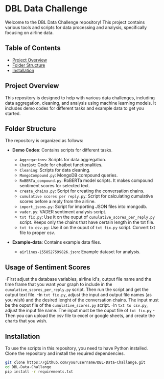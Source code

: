 
# DBL Data Challenge

Welcome to the DBL Data Challenge repository! This project contains various tools and scripts for data processing and analysis, specifically focusing on airline data.

## Table of Contents

- [Project Overview](#project-overview)
- [Folder Structure](#folder-structure)
- [Installation](#installation)

## Project Overview

This repository is designed to help with various data challenges, including data aggregation, cleaning, and analysis using machine learning models. It includes demo codes for different tasks and example data to get you started.

## Folder Structure

The repository is organized as follows:

- **Demo Codes**: Contains scripts for different tasks.
  - `Aggregations`: Scripts for data aggregation.
  - `ChatBot`: Code for chatbot functionalities.
  - `Cleaning`: Scripts for data cleaning.
  - `MongoCompound.py`: MongoDB compound queries.
  - `RoBERTa_compound.py`: RoBERTa model scripts. It makes compound sentiment scores for selected text.
  - `create_chains.py`: Script for creating the conversation chains.
  - `cumulative scores per reply.py`: Script for calculating cumulative scores before a reply from the airline.
  - `import_jsons.py`: Script for importing JSON files into mongodb.
  - `vader.py`: VADER sentiment analysis script.
  - `txt fix.py`:  Use it on the ouput of `cumulative_scores_per_reply.py` script. Keeps only the chains that have certain length in the txt file.
  - `txt to csv.py`: Use it on the ouput of `txt fix.py` script. Convert txt file to proper csv.

- **Example-data**: Contains example data files.
  - `airlines-1558527599826.json`: Example dataset for analysis.

## Usage of Sentiment Scores 

-First adjust the database variables, airline id's, output file name and the time frame that you want your graph to include in the `cumulative_scores_per_reply.py` script. Then run the script and get the output text file. 
-In `txt fix.py`, adjust the input and output file names (as you wish) and the desired lenght of the conversation chains. The input must be the ouput file of the `cumulative_scores.py` script.
-In `txt to csv.py`, adjust the input file name. The input must be the ouput file of `txt fix.py`
-Then you can upload the csv file to excel or google sheets, and create the charts that you wish. 

## Installation

To use the scripts in this repository, you need to have Python installed. Clone the repository and install the required dependencies.

```sh
git clone https://github.com/yourusername/DBL-Data-Challange.git
cd DBL-Data-Challange
pip install -r requirements.txt
```
